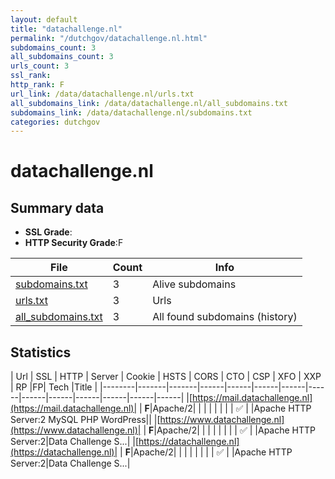 ```yaml
---
layout: default
title: "datachallenge.nl"
permalink: "/dutchgov/datachallenge.nl.html"
subdomains_count: 3
all_subdomains_count: 3
urls_count: 3
ssl_rank: 
http_rank: F
url_link: /data/datachallenge.nl/urls.txt
all_subdomains_link: /data/datachallenge.nl/all_subdomains.txt
subdomains_link: /data/datachallenge.nl/subdomains.txt
categories: dutchgov
---
```



# datachallenge.nl
## Summary data


 - **SSL Grade**:
 - **HTTP Security Grade**:F


| File       | Count | Info |
|------------|-------|------|
|[subdomains.txt](/data/datachallenge.nl/subdomains.txt)|3|Alive subdomains|
|[urls.txt](/data/datachallenge.nl/urls.txt)|3|Urls|
|[all_subdomains.txt](/data/datachallenge.nl/all_subdomains.txt)|3|All found subdomains (history)|


## Statistics


| Url | SSL | HTTP | Server | Cookie | HSTS | CORS | CTO | CSP | XFO | XXP | RP |FP| Tech |Title |
|--------|-------|-------|------|------|------|------|------|------|------|------|------|------|------|
|[https://mail.datachallenge.nl](https://mail.datachallenge.nl)| | **F**|Apache/2| | | | | | | | :white_check_mark: | |Apache HTTP Server:2 MySQL PHP WordPress||
|[https://www.datachallenge.nl](https://www.datachallenge.nl)| | **F**|Apache/2| | | | | | | | :white_check_mark: | |Apache HTTP Server:2|Data Challenge S...|
|[https://datachallenge.nl](https://datachallenge.nl)| | **F**|Apache/2| | | | | | | | :white_check_mark: | |Apache HTTP Server:2|Data Challenge S...|